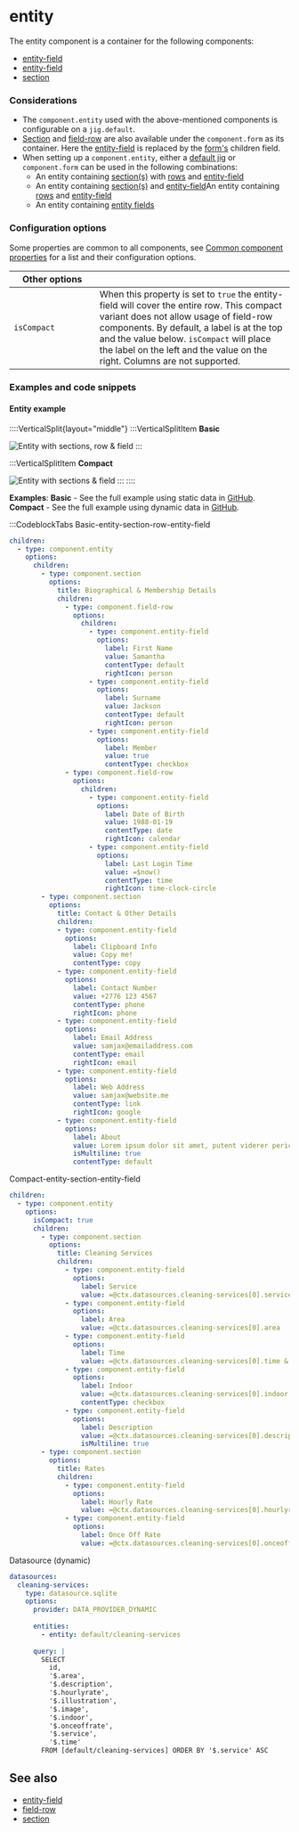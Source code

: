 # entity

The entity component is a container for the following components:

* [entity-field](entity/entity-field.md)
* [entity-field](entity/entity-field.md)
* [section](entity/section.md)

### Considerations

* The `component.entity` used with the above-mentioned components is configurable on a `jig.default`.
* [Section](entity/section.md) and [field-row](entity/field-row.md) are also available under the `component.form` as its container. Here the [entity-field](entity/entity-field.md) is replaced by the [form's](form.md) children field.
* When setting up a `component.entity`, either a [default jig](<../Jig Types/jig_default.md>) or `component.form` can be used in the following combinations:
  * An entity containing [section(s)](entity/section.md) with [rows](entity/field-row.md) and [entity-field](entity/entity-field.md)
  * An entity containing [section(s)](entity/section.md) and [entity-field](entity/entity-field.md)An entity containing [rows](entity/field-row.md) and [entity-field](entity/entity-field.md)
  * An entity containing [entity fields](entity/entity-field.md)

### Configuration options

Some properties are common to all components, see [Common component properties](entity.md) for a list and their configuration options.

<table><thead><tr><th width="138.28515625">Other options</th><th></th></tr></thead><tbody><tr><td><code>isCompact</code></td><td>When this property is set to <code>true</code> the entity-field will cover the entire row. This compact variant does not allow usage of field-row components. By default, a label is at the top and the value below. <code>isCompact</code> will place the label on the left and the value on the right. Columns are not supported.</td></tr></tbody></table>

### Examples and code snippets

#### Entity example

::::VerticalSplit{layout="middle"} :::VerticalSplitItem **Basic**

![Entity with sections, row & field](https://archbee-image-uploads.s3.amazonaws.com/x7vdIDH6-ScTprfmi2XXX/xQ6vW15SRw79rWRz5aMxz_img9802iphone13blueportrait.png) :::

:::VerticalSplitItem **Compact**

![Entity with sections & field](https://archbee-image-uploads.s3.amazonaws.com/x7vdIDH6-ScTprfmi2XXX/P7cVpxb09Yx1ZnvKqqhc8_img9803iphone13blueportrait.png) ::: ::::

**Examples**: **Basic** - See the full example using static data in [GitHub](entity.md). **Compact** - See the full example using dynamic data in [GitHub](https://github.com/jigx-com/jigx-samples/blob/main/quickstart/jigx-samples/jigs/jigx-components/section/dynamic-data/section-entity-field-dd-compact.jigx).

:::CodeblockTabs Basic-entity-section-row-entity-field

```yaml
children:
  - type: component.entity
    options:
      children:
        - type: component.section
          options:
            title: Biographical & Membership Details
            children:
              - type: component.field-row
                options:
                  children: 
                    - type: component.entity-field
                      options:
                        label: First Name
                        value: Samantha
                        contentType: default
                        rightIcon: person
                    - type: component.entity-field
                      options:
                        label: Surname
                        value: Jackson
                        contentType: default
                        rightIcon: person
                    - type: component.entity-field
                      options:
                        label: Member
                        value: true
                        contentType: checkbox
              - type: component.field-row
                options:
                  children:
                    - type: component.entity-field
                      options:
                        label: Date of Birth
                        value: 1988-01-19
                        contentType: date
                        rightIcon: calendar
                    - type: component.entity-field
                      options:
                        label: Last Login Time
                        value: =$now()
                        contentType: time
                        rightIcon: time-clock-circle
        - type: component.section
          options:
            title: Contact & Other Details
            children:
            - type: component.entity-field
              options:
                label: Clipboard Info
                value: Copy me!
                contentType: copy
            - type: component.entity-field
              options:
                label: Contact Number
                value: +2776 123 4567
                contentType: phone
                rightIcon: phone
            - type: component.entity-field
              options:
                label: Email Address
                value: samjax@emailaddress.com
                contentType: email
                rightIcon: email
            - type: component.entity-field
              options:
                label: Web Address
                value: samjax@website.me
                contentType: link
                rightIcon: google
            - type: component.entity-field
              options:
                label: About
                value: Lorem ipsum dolor sit amet, putent viderer pericula per ex, cu ius sonet referrentur. Cu pri ubique mediocrem maluisset, eum ea assum vivendum constituto. Fierent accusata nec ut, ullum impetus omittam cu per. Perpetua consectetuer no ius. Nam error elitr no, ferri praesent te cum. An commodo aliquando dissentiet duo. Primis eripuit bonorum ius ei, usu cu posse mazim. Elitr alterum mentitum eos cu, sit te quodsi everti neglegentur. Est in diam causae, erat conceptam eum an. Sea ullum causae temporibus ex, libris delectus pro et.
                isMultiline: true
                contentType: default
```

Compact-entity-section-entity-field

```yaml
children:
  - type: component.entity
    options:
      isCompact: true
      children:
        - type: component.section
          options:
            title: Cleaning Services
            children:
              - type: component.entity-field
                options:
                  label: Service
                  value: =@ctx.datasources.cleaning-services[0].service
              - type: component.entity-field
                options:
                  label: Area
                  value: =@ctx.datasources.cleaning-services[0].area
              - type: component.entity-field
                options:
                  label: Time
                  value: =@ctx.datasources.cleaning-services[0].time & ' minutes'
              - type: component.entity-field
                options:
                  label: Indoor
                  value: =@ctx.datasources.cleaning-services[0].indoor
                  contentType: checkbox
              - type: component.entity-field
                options:
                  label: Description
                  value: =@ctx.datasources.cleaning-services[0].description
                  isMultiline: true
        - type: component.section
          options:
            title: Rates
            children:
              - type: component.entity-field
                options:
                  label: Hourly Rate
                  value: =@ctx.datasources.cleaning-services[0].hourlyrate != null ? @ctx.datasources.cleaning-services[0].hourlyrate :'N/A'
              - type: component.entity-field
                options:
                  label: Once Off Rate
                  value: =@ctx.datasources.cleaning-services[0].onceoffrate != null ? @ctx.datasources.cleaning-services[0].onceoffrate :'N/A'
```

Datasource (dynamic)

```yaml
datasources:
  cleaning-services:
    type: datasource.sqlite
    options:
      provider: DATA_PROVIDER_DYNAMIC
  
      entities:
        - entity: default/cleaning-services
  
      query: |
        SELECT 
          id, 
          '$.area', 
          '$.description', 
          '$.hourlyrate', 
          '$.illustration', 
          '$.image', 
          '$.indoor', 
          '$.onceoffrate', 
          '$.service', 
          '$.time' 
        FROM [default/cleaning-services] ORDER BY '$.service' ASC
```

## See also

* [entity-field](entity/entity-field.md)
* [field-row](entity/field-row.md)
* [section](https://docs.jigx.com/docs/jc-section%22)
